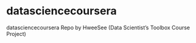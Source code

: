 # datasciencecoursera
datasciencecoursera Repo by HweeSee (Data Scientist’s Toolbox Course Project)
